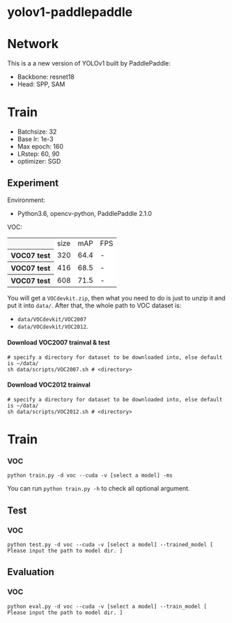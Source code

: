 # yolov1-paddlepaddle


# Network
This is a a new version of YOLOv1 built by PaddlePaddle:
- Backbone: resnet18
- Head: SPP, SAM

# Train
- Batchsize: 32
- Base lr: 1e-3
- Max epoch: 160
- LRstep: 60, 90
- optimizer: SGD


## Experiment
Environment:

- Python3.6, opencv-python, PaddlePaddle 2.1.0


VOC:
<table><tbody>
<tr><th align="left" bgcolor=#f8f8f8> </th>     <td bgcolor=white> size </td><td bgcolor=white> mAP </td><td bgcolor=white> FPS </td></tr>
<tr><th align="left" bgcolor=#f8f8f8> VOC07 test</th><td bgcolor=white> 320 </td><td bgcolor=white> 64.4 </td><td bgcolor=white> - </td></tr>
<tr><th align="left" bgcolor=#f8f8f8> VOC07 test</th><td bgcolor=white> 416 </td><td bgcolor=white> 68.5 </td><td bgcolor=white> - </td></tr>
<tr><th align="left" bgcolor=#f8f8f8> VOC07 test</th><td bgcolor=white> 608 </td><td bgcolor=white> 71.5 </td><td bgcolor=white> - </td></tr>
</table></tbody>



You will get a ```VOCdevkit.zip```, then what you need to do is just to unzip it and put it into ```data/```. After that, the whole path to VOC dataset is:

- ```data/VOCdevkit/VOC2007```
- ```data/VOCdevkit/VOC2012```.

#### Download VOC2007 trainval & test

```Shell
# specify a directory for dataset to be downloaded into, else default is ~/data/
sh data/scripts/VOC2007.sh # <directory>
```

#### Download VOC2012 trainval
```Shell
# specify a directory for dataset to be downloaded into, else default is ~/data/
sh data/scripts/VOC2012.sh # <directory>
```

# Train
### VOC
```Shell
python train.py -d voc --cuda -v [select a model] -ms
```

You can run ```python train.py -h``` to check all optional argument.

## Test
### VOC
```Shell
python test.py -d voc --cuda -v [select a model] --trained_model [ Please input the path to model dir. ]
```

## Evaluation
### VOC
```Shell
python eval.py -d voc --cuda -v [select a model] --train_model [ Please input the path to model dir. ]
```


